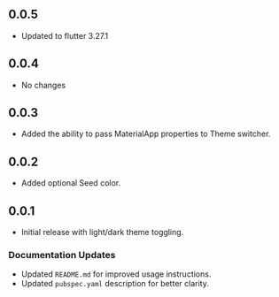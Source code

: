 ## 0.0.5
- Updated to flutter 3.27.1
## 0.0.4
- No changes
## 0.0.3
- Added the ability to pass MaterialApp properties to Theme switcher.
## 0.0.2
- Added optional Seed color.
## 0.0.1
- Initial release with light/dark theme toggling.

### Documentation Updates
- Updated `README.md` for improved usage instructions.
- Updated `pubspec.yaml` description for better clarity.
